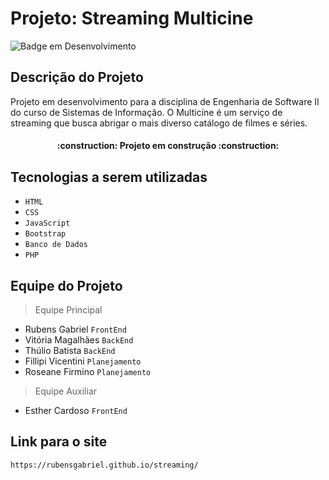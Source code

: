 # Projeto: Streaming Multicine
![Badge em Desenvolvimento](http://img.shields.io/static/v1?label=STATUS&message=EM%20DESENVOLVIMENTO&color=GREEN&style=for-the-badge)
## Descrição do Projeto
<p> Projeto em desenvolvimento para a disciplina de Engenharia de Software II do curso de Sistemas de Informação. O Multicine é um serviço de streaming que busca abrigar o mais diverso catálogo de filmes e séries. </p>

  <h4 align="center"> 
    :construction:  Projeto em construção  :construction:
    </h4>

## Tecnologias a serem utilizadas
- ``HTML``
- ``CSS``
- ``JavaScript``
- ``Bootstrap``
- ``Banco de Dados``
- ``PHP``

## Equipe do Projeto
> Equipe Principal
- Rubens Gabriel  ``FrontEnd``
- Vitória Magalhães  ``BackEnd``
- Thúlio Batista  ``BackEnd``
- Fillipi Vicentini  ``Planejamento``
- Roseane Firmino  ``Planejamento``
> Equipe Auxiliar
- Esther Cardoso  ``FrontEnd``

## Link para o site
```
https://rubensgabriel.github.io/streaming/
```

